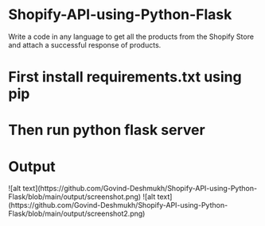 # Shopify-API-using-Python-Flask
Write a code in any language to get all the products from the Shopify Store and attach a successful response of products.

<h1>First install requirements.txt using pip</h1>
<h1>Then run python flask server</h1>

<h1>Output</h1>
![alt text](https://github.com/Govind-Deshmukh/Shopify-API-using-Python-Flask/blob/main/output/screenshot.png)
![alt text](https://github.com/Govind-Deshmukh/Shopify-API-using-Python-Flask/blob/main/output/screenshot2.png)
